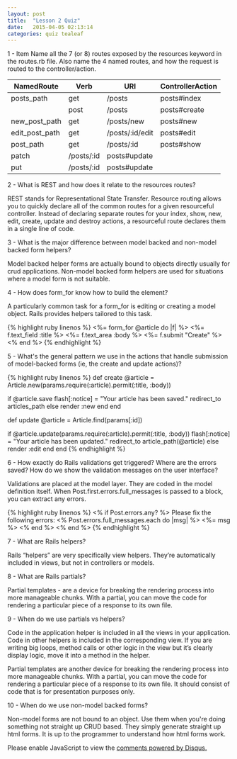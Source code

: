 ```yaml
---
layout: post
title:  "Lesson 2 Quiz"
date:   2015-04-05 02:13:14
categories: quiz tealeaf
---
```




1 - Item Name all the 7 (or 8) routes exposed by the resources keyword in the routes.rb file.
Also name the 4 named routes, and how the request is routed to the controller/action.

NamedRoute | Verb     | URI       | ControllerAction
---------- | -------- | --------- | -----------------
posts_path | get      | /posts    | posts#index
           | post     | /posts    | posts#create
new_post_path | get | /posts/new | posts#new
edit_post_path | get | /posts/:id/edit | posts#edit
post_path | get | /posts/:id | posts#show
 | patch | /posts/:id | posts#update
 | put | /posts/:id | posts#update


2 - What is REST and how does it relate to the resources routes?

REST stands for Representational State Transfer. Resource routing allows you to quickly declare all of the common
routes for a given resourceful controller. Instead of declaring separate routes for
your index, show, new, edit, create, update and destroy actions, a resourceful route declares them in a single line of code.

3 - What is the major difference between model backed and non-model backed form helpers?

Model backed helper forms are actually bound to objects directly usually for crud applications.
Non-model backed form helpers are used for situations where a model form is not suitable.

4 - How does form_for know how to build the element?

A particularly common task for a form_for is editing or creating a model object. Rails provides helpers
tailored to this task.

{% highlight ruby linenos %}
<%= form_for @article do |f| %>
  <%= f.text_field :title %>
  <%= f.text_area :body %>
  <%= f.submit "Create" %>
<% end %>
{% endhighlight %}

5 - What's the general pattern we use in the actions that handle submission of model-backed
forms (ie, the create and update actions)?

{% highlight ruby linenos %}
def create
  @article = Article.new(params.require(:article).permit(:title, :body))

  if @article.save
    flash[:notice] = "Your article has been saved."
    redirect_to articles_path
  else
    render :new
  end
end

def update @article = Article.find(params[:id])

  if @article.update(params.require(:article).permit(:title, :body))
    flash[:notice] = "Your article has been updated."
    redirect_to article_path(@article)
  else
    render :edit
  end
end
{% endhighlight %}

6 - How exactly do Rails validations get triggered? Where are the errors saved? How do we show the validation
messages on the user interface?

Validations are placed at the model layer. They are coded in the model definition itself.
When Post.first.errors.full_messages is passed to a block, you can extract any errors.

{% highlight ruby linenos %}
<% if Post.errors.any? %>
  Please fix the following errors:
  <% Post.errors.full_messages.each do |msg| %>
    <%= msg %>
  <% end %>
<% end %>
{% endhighlight %}

7 - What are Rails helpers?

Rails “helpers” are very specifically view helpers. They’re automatically included in views, but not
in controllers or models.

8 - What are Rails partials?

Partial templates - are a device for breaking the rendering process into more manageable chunks.
With a partial, you can move the code for rendering a particular piece of a response to its own file.

9 - When do we use partials vs helpers?

Code in the application helper is included in all the views in your application.
Code in other helpers is included in the corresponding view. If you are writing big loops, method calls or
other logic in the view but it’s clearly display logic, move it into a method in the helper.

Partial templates are another device for breaking the rendering process into more manageable chunks.
With a partial, you can move the code for rendering a particular piece of a response to its own file.
It should consist of code that is for presentation purposes only.

10 -  When do we use non-model backed forms?

Non-model forms are not bound to an object. Use them when you're doing something not straight up CRUD based.
They simply generate straight up html forms. It is up to the programmer to understand how html forms work.


<div id="disqus_thread"></div>
<script type="text/javascript">
    /* * * CONFIGURATION VARIABLES * * */
    var disqus_shortname = 'blogchipselfxyz';
    var disqus_identifier = 'lesson2quiz';

    /* * * DON'T EDIT BELOW THIS LINE * * */
    (function() {
        var dsq = document.createElement('script'); dsq.type = 'text/javascript'; dsq.async = true;
        dsq.src = '//' + disqus_shortname + '.disqus.com/embed.js';
        (document.getElementsByTagName('head')[0] || document.getElementsByTagName('body')[0]).appendChild(dsq);
    })();
</script>
<noscript>Please enable JavaScript to view the <a href="https://disqus.com/?ref_noscript" rel="nofollow">comments powered by Disqus.</a></noscript>


<script type="text/javascript">
    /* * * CONFIGURATION VARIABLES * * */
    var disqus_shortname = 'blogchipselfxyz';
    var disqus_identifier = 'lesson2quiz';

    /* * * DON'T EDIT BELOW THIS LINE * * */
    (function () {
        var s = document.createElement('script'); s.async = true;
        s.type = 'text/javascript';
        s.src = '//' + disqus_shortname + '.disqus.com/count.js';
        (document.getElementsByTagName('HEAD')[0] || document.getElementsByTagName('BODY')[0]).appendChild(s);
    }());
</script>
